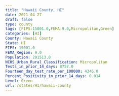 ```yaml
---
title: "Hawaii County, HI"
date: 2021-04-27
draft: false
type: county
tags: [FIPS:15001.0,FEMA:9.0,Micropolitan,Green]
categories: [HI]
County: Hawaii County
State: HI
FIPS: 15001.0
FEMA_Region: 9.0
Population: 201513.0
NCHS_Urban_Rural_Classification: Micropolitan
Tests_in_prior_14_days: 8757.0
Fourteen_day_test_rate_per_100000: 4346.0
Percent_Positivity_in_prior_14_days: 0.014
Level: Green
url: /states/HI/hawaii-county
---
```



